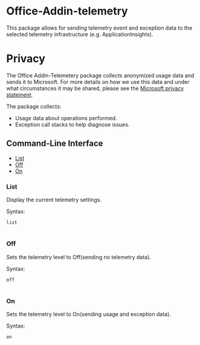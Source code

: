 # Office-Addin-telemetry
This package allows for sending telemetry event and exception data to the selected telemetry infrastructure (e.g. ApplicationInsights).

# Privacy
The Office Addin-Telemetery package collects anonymized usage data and sends it to Microsoft. For more details on how we use this data and under what circumstances it may be shared, 
please see the [Microsoft privacy statement](https://privacy.microsoft.com/en-us/privacystatement).

The package collects:
* Usage data about operations performed.
* Exception call stacks to help diagnose issues.


## Command-Line Interface
* [List](#List)
* [Off](#Off)
* [On](#On)

### List
Display the current telemetry settings.

Syntax:

`list`

#

### Off
Sets the telemetry level to Off(sending no telemetry data).

Syntax:

`off`

#

### On
Sets the telemetry level to On(sending usage and exception data).

Syntax:

`on`

#